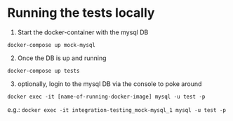 
# Running the tests locally

1. Start the docker-container with the mysql DB

`docker-compose up mock-mysql`

2. Once the DB is up and running

`docker-compose up tests`

3. optionally, login to the mysql DB via the console to poke around

`docker exec -it [name-of-running-docker-image] mysql -u test -p`

e.g.:
`docker exec -it integration-testing_mock-mysql_1 mysql -u test -p`



